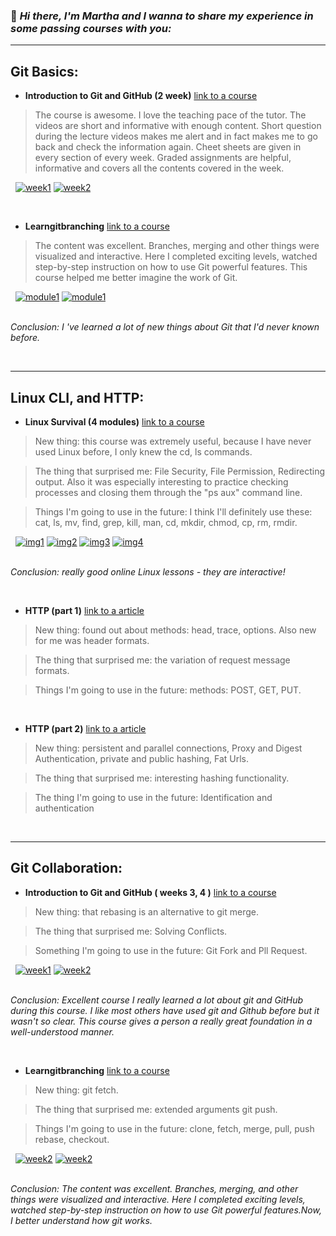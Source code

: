 
### :wave: *Hi there, I'm Martha and I wanna to share my experience in some passing courses with you:*


---
## Git Basics:
- __Introduction to Git and GitHub (2 week)__ [link to a course](https://www.coursera.org/learn/introduction-git-github)
>The course is awesome. I love the teaching pace of the tutor. The videos are short and informative with enough content. Short question during the lecture videos makes me alert and in fact makes me to go back and check the information again. Cheet sheets are given in every section of every week. Graded assignments are helpful, informative and covers all the contents covered in the week.

&nbsp;
<a href="http://google.com.au/" rel="week1">![week1](/git_basics/Introduction%20to%20Git%20and%20GitHub/week1.jpg)</a>
<a href="http://google.com.au/" rel="week2">![week2](/git_basics/Introduction%20to%20Git%20and%20GitHub/week2.jpg)</a>

&nbsp;
- __Learngitbranching__ [link to a course](https://learngitbranching.js.org/)
>The content was excellent. Branches, merging and other things were visualized and interactive. Here I completed exciting levels, watched step-by-step instruction on how to use Git powerful features. This course helped me better imagine the work of Git.

&nbsp;
<a href="http://google.com.au/" rel="module1">![module1](/git_basics/learngitbranching/screenshot1.jpg)</a>
<a href="http://google.com.au/" rel="module2">![module1](/git_basics/learngitbranching/screenshot2.jpg)</a>

\
*Сonclusion: I 've learned a lot of new things about Git that I'd never known before.*

&nbsp;

---
## Linux CLI, and HTTP:
- __Linux Survival (4 modules)__ [link to a course](https://linuxsurvival.com/linux-tutorial-introduction/)

>New thing: this course was extremely useful, because I have never used Linux before, I only knew the cd, ls commands.

>The thing that surprised me: File Security, File Permission, Redirecting output. Also it was especially interesting to practice checking processes and closing them through the "ps aux" command line.

>Things I'm going to use in the future: I think I'll definitely use these: cat, ls, mv, find, grep, kill, man, cd, mkdir, chmod, cp, rm, rmdir.

&nbsp;
<a href="http://google.com.au/" rel="test1">![img1](/task_linux_cli/quiz1.jpg)</a>
<a href="http://google.com.au/" rel="test2">![img2](/task_linux_cli/quiz2.jpg)</a>
<a href="http://google.com.au/" rel="test3">![img3](/task_linux_cli/quiz3.jpg)</a>
<a href="http://google.com.au/" rel="test4">![img4](/task_linux_cli/quiz4.jpg)</a>

\
*Сonclusion: really good online Linux lessons - they are interactive!*

&nbsp;
- __HTTP (part 1)__ [link to a article](https://code.tutsplus.com/uk/tutorials/http-the-protocol-every-web-developer-must-know-part-1--net-31177)

>New thing: found out about methods: head, trace, options. Also new for me was header formats.

>The thing that surprised me: the variation of request message formats.

>Things I'm going to use in the future: methods: POST, GET, PUT.

&nbsp;
- __HTTP (part 2)__ [link to a article](https://code.tutsplus.com/uk/tutorials/http-the-protocol-every-web-developer-must-know-part-2--net-31155)

>New thing: persistent and parallel connections, Proxy and Digest Authentication, private and public hashing, Fat Urls.

>The thing that surprised me: interesting hashing functionality.

>The thing I'm going to use in the future: Identification and authentication

&nbsp;

---
## Git Collaboration:

- __Introduction to Git and GitHub ( weeks 3, 4 )__ [link to a course](https://www.coursera.org/learn/introduction-git-github)

>New thing: that rebasing is an alternative to git merge.

>The thing that surprised me: Solving Conflicts.

>Something I'm going to use in the future: Git Fork and Pll Request.

&nbsp;
<a href="http://google.com.au/" rel="week1">![week1](/task_git_collaboration/Introduction%20to%20Git%20and%20GitHub/week3.png)</a>
<a href="http://google.com.au/" rel="week2">![week2](/task_git_collaboration/Introduction%20to%20Git%20and%20GitHub/week4.png)</a>

\
*Сonclusion: Excellent course I really learned a lot about git and GitHub during this course. I like most others have used git and Github before but it wasn't so clear. This course gives a person a really great foundation in a well-understood manner.*

&nbsp;
- __Learngitbranching__ [link to a course](https://learngitbranching.js.org/)

>New thing: git fetch.

>The thing that surprised me: extended arguments git push.

>Things I'm going to use in the future: clone, fetch, merge, pull, push rebase, checkout.

&nbsp;
<a href="http://google.com.au/" rel="week2">![week2](/task_git_collaboration/learngitbranching/screenshot1.jpg)</a>
<a href="http://google.com.au/" rel="week2">![week2](/task_git_collaboration/learngitbranching/screenshot2.jpg)</a>

\
*Сonclusion: The content was excellent. Branches, merging, and other things were visualized and interactive. Here I completed exciting levels, watched step-by-step instruction on how to use Git powerful features.Now, I better understand how git works.*



